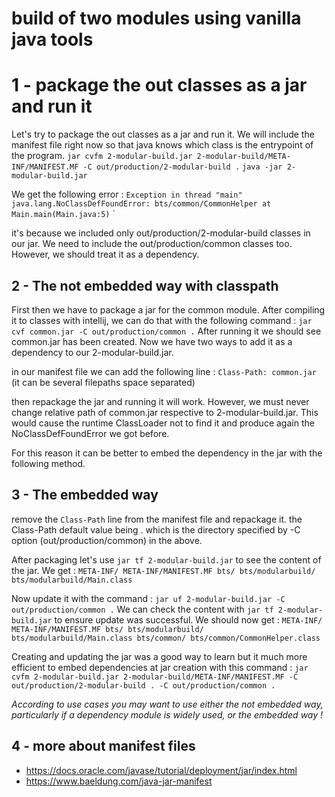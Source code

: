 # build of two modules using vanilla java tools

# 1 - package the out classes as a jar and run it

Let's try to package the out classes as a jar and run it. We will include the manifest file right now so that java knows which class is the entrypoint of the program.
`jar cvfm 2-modular-build.jar 2-modular-build/META-INF/MANIFEST.MF -C out/production/2-modular-build .`
`java -jar 2-modular-build.jar`

We get the following error : 
`Exception in thread "main" java.lang.NoClassDefFoundError: bts/common/CommonHelper
at Main.main(Main.java:5)`
`

it's because we included only out/production/2-modular-build classes in our jar. 
We need to include the out/production/common classes too. However, we should treat it as a dependency. 

## 2 - The not embedded way with classpath

First then we have to package a jar for the common module. After compiling it to classes with intellij, we can do that with the following command :
`jar cvf common.jar -C out/production/common .`
After running it we should see common.jar has been created.
Now we have two ways to add it as a dependency to our 2-modular-build.jar.

in our manifest file we can add the following line : `Class-Path: common.jar` (it can be several filepaths space separated)

then repackage the jar and running it will work. However, we must never change relative path of common.jar respective to 2-modular-build.jar.
This would cause the runtime ClassLoader not to find it and produce again the NoClassDefFoundError we got before.

For this reason it can be better to embed the dependency in the jar with the following method.

## 3 - The embedded way

remove the `Class-Path` line from the manifest file and repackage it. the Class-Path default value being . which is the directory specified by -C option (out/production/common) in the above.

After packaging let's use `jar tf 2-modular-build.jar` to see the content of the jar. We get :
`META-INF/
META-INF/MANIFEST.MF
bts/
bts/modularbuild/
bts/modularbuild/Main.class
`

Now update it with the command : 
`jar uf 2-modular-build.jar -C out/production/common .`
We can check the content with `jar tf 2-modular-build.jar` to ensure update was successful. We should now get :
`META-INF/
META-INF/MANIFEST.MF
bts/
bts/modularbuild/
bts/modularbuild/Main.class
bts/common/
bts/common/CommonHelper.class`

Creating and updating the jar was a good way to learn but it much more efficient to embed dependencies at jar creation with this command :
`jar cvfm 2-modular-build.jar 2-modular-build/META-INF/MANIFEST.MF -C out/production/2-modular-build . -C out/production/common .`

*According to use cases you may want to use either the not embedded way, particularly if a dependency module is widely used, or the embedded way !*

## 4 - more about manifest files
- https://docs.oracle.com/javase/tutorial/deployment/jar/index.html
- https://www.baeldung.com/java-jar-manifest
